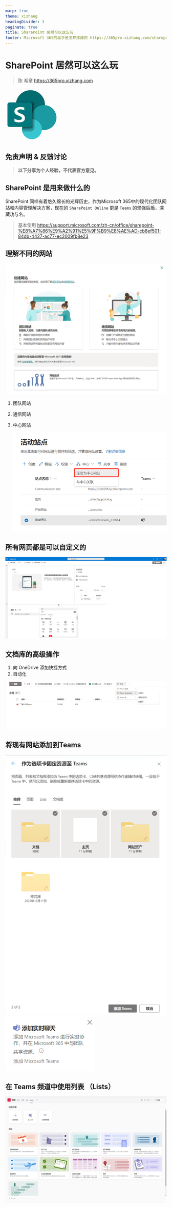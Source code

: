 ```yaml
---
marp: true
theme: xizhang
headingDivider: 3
paginate: true
title: SharePoint 居然可以这么玩
footer: Microsoft 365的高手是怎样炼成的 https://365pro.xizhang.com/sharepoint.html
---
```


# SharePoint 居然可以这么玩
> 陈 希章 https://365pro.xizhang.com

![bg fit right:40%](images/sharepoint-logo.png)

## 免责声明 & 反馈讨论

> **以下分享为个人经验，不代表官方意见。**


## SharePoint 是用来做什么的
<!-- _backgroundColor: azure -->

SharePoint 同样有着悠久绵长的光辉历史，作为Microsoft 365中的现代化团队网站和内容管理解决方案，现在的 `SharePoint Online` 更是 `Teams` 的坚强后盾，深藏功与名。

> 基本使用 https://support.microsoft.com/zh-cn/office/sharepoint-%E8%A7%86%E9%A2%91%E5%9F%B9%E8%AE%AD-cb8ef501-84db-4427-ac77-ec2009fb8e23


## 理解不同的网站

![bg fit right](images/sharepoint-site.png)

1. 团队网站
1. 通信网站
1. 中心网站

    ![h:250](images/sharepoint-hub-site.png)


## 所有网页都是可以自定义的

![](images/sharepoint-page.png)

## 文档库的高级操作

1. 向 OneDrive 添加快捷方式
1. 自动化

![](images/sharepoint-documentlib.png)

## 将现有网站添加到Teams
![bg fit 70% right](images/sharepoint-add-to-teams2.png)
![](images/sharepoint-add-to-teams.png)

## 在 Teams 频道中使用列表 （Lists）

![h:600](images/sharepoint-list.png)